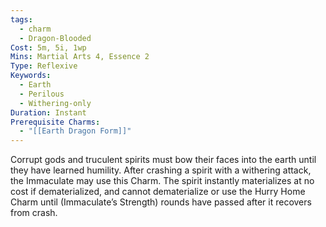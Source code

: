 ```yaml
---
tags:
  - charm
  - Dragon-Blooded
Cost: 5m, 5i, 1wp
Mins: Martial Arts 4, Essence 2
Type: Reflexive
Keywords:
  - Earth
  - Perilous
  - Withering-only
Duration: Instant
Prerequisite Charms:
  - "[[Earth Dragon Form]]"
---
```

Corrupt gods and truculent spirits must bow their faces into the earth until they have learned humility. After crashing a spirit with a withering attack, the Immaculate may use this Charm. The spirit instantly materializes at no cost if dematerialized, and cannot dematerialize or use the Hurry Home Charm until (Immaculate’s Strength) rounds have passed after it recovers from crash.